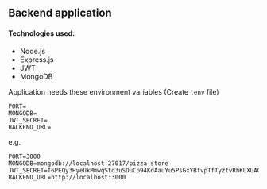 ## Backend application
#### Technologies used:
- Node.js
- Express.js
- JWT
- MongoDB


Application needs these environment variables (Create `.env` file)
```
PORT=
MONGODB=
JWT_SECRET=
BACKEND_URL=
```

e.g.
```
PORT=3000
MONGODB=mongodb://localhost:27017/pizza-store
JWT_SECRET=T6PEQy3HyeUkMmwqStd3uSDuCp94KdAauYu5PsGxYBfvpTfTyztvRhKUXUACu98CkVzsDsjjzrTFyuN27eNv9nUTGbg7uyHtuZQqdVt
BACKEND_URL=http://localhost:3000
```
